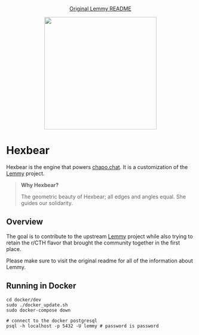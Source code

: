 <div align="center">

[Original Lemmy README](README-lemmy.md)
</div>

<p align="center">
    <a href="https://www.chapo.chat" rel="noopener">
    <img width=300px height=300px src="ui/public/android-chrome-512x512.png"></a>
</p>

# Hexbear

Hexbear is the engine that powers [chapo.chat](https://www.chapo.chat). It is a customization of the [Lemmy](https://github.com/LemmyNet/lemmy) project.

> **Why Hexbear?**
>
> The geometric beauty of Hexbear; all edges and angles equal. She guides our solidarity.

## Overview

The goal is to contribute to the upstream [Lemmy](https://github.com/LemmyNet/lemmy) project while also trying to retain the r/CTH flavor that brought the community together in the first place.

Please make sure to visit the original readme for all of the information about Lemmy.

## Running in Docker

```
cd docker/dev
sudo ./docker_update.sh
sudo docker-compose down

# connect to the docker postgresql
psql -h localhost -p 5432 -U lemmy # password is password
```
